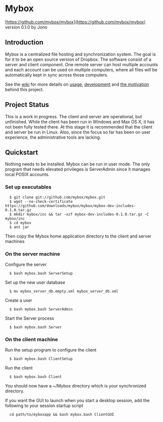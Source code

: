 Mybox
=====
[https://github.com/mybox/mybox](https://github.com/mybox/mybox)  
version 0.1.0 by Jono


Introduction
------------
Mybox is a centralized file hosting and synchronization system. The goal is for it to be an open source version of Dropbox. The software consist of a server and client component. One remote server can host multiple accounts and each account can be used on multiple computers, where all files will be automatically kept in sync across those computers.

See the [wiki](https://github.com/mybox/mybox/wiki) for more details on [usage](https://github.com/mybox/mybox/wiki/Usage), [development](https://github.com/mybox/mybox/wiki/Development) and [the motivation](https://github.com/mybox/mybox/wiki/Project-Goals) behind this project.


Project Status
--------------
This is a work in progress. The client and server are operational, but unfinished. While the client has been run in Windows and Max OS X, it has not been fully tested there. At this stage it is recommended that the client and server be run in Linux. Also, since the focus so far has been on user experience, the administrative tools are lacking.


Quickstart
----------
Nothing needs to be installed. Mybox can be run in user mode. The only program that needs elevated privileges is ServerAdmin since it manages local POSIX accounts.


### Set up executables ###

      $ git clone git://github.com/mybox/mybox.git
      $ wget --no-check-certificate https://github.com/downloads/mybox/mybox/mybox-dev-includes-0.1.0.tar.gz  
      $ mkdir mybox/inc && tar -xzf mybox-dev-includes-0.1.0.tar.gz -C mybox/inc
      $ cd mybox
      $ ant jar
    
Then copy the Mybox home application directory to the client and server machines
    

### On the server machine ###

Configure the server

      $ bash mybox.bash ServerSetup
        
Set up the new user database

      $ mv mybox_server_db.empty.xml mybox_server_db.xml

Create a user

      $ bash mybox.bash ServerAdmin
      
Start the Server process

      $ bash mybox.bash Server


### On the client machine ###

Run the setup program to configure the client

      $ bash mybox.bash ClientSetup

Run the client

      $ bash mybox.bash Client
      
You should now have a ~/Mybox directory which is your synchronized directory.

If you want the GUI to launch when you start a desktop session, add the following to your session startup script

      cd path/to/myboxapp && bash mybox.bash ClientGUI
      

